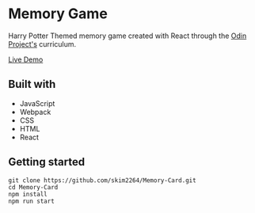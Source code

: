 # Memory Game

Harry Potter Themed memory game created with React through the [Odin Project's](https://www.theodinproject.com/) curriculum.

[Live Demo](http://skim2264.github.io/Memory-Card)

## Built with

- JavaScript
- Webpack
- CSS
- HTML
- React

## Getting started

```
git clone https://github.com/skim2264/Memory-Card.git
cd Memory-Card
npm install
npm run start
```
